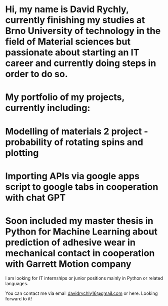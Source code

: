 # Hi, my name is David Rychly, currently finishing my studies at Brno University of technology in the field of Material sciences but passionate about starting an IT career and currently doing steps in order to do so.
# My portfolio of my projects, currently including:
  # Modelling of materials 2 project - probability of rotating spins and plotting
  # Importing APIs via google apps script to google tabs in cooperation with chat GPT
  # Soon included my master thesis in Python for Machine Learning about prediction of adhesive wear in mechanical contact in cooperation with Garrett Motion company

  I am looking for IT internships or junior positions mainly in Python or related languages.

  You can contact me via email davidrychly16@gmail.com or here. Looking forward to it!
